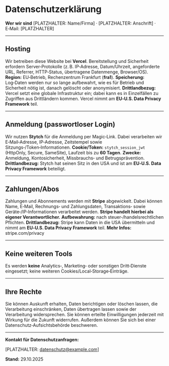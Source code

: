 # Datenschutzerklärung

**Wer wir sind**
[PLATZHALTER: Name/Firma] · [PLATZHALTER: Anschrift] · E‑Mail: [PLATZHALTER]

---

## Hosting

Wir betreiben diese Website bei **Vercel**. Bereitstellung und Sicherheit erfordern Server‑Protokolle (z. B. IP‑Adresse, Datum/Uhrzeit, angeforderte URL, Referrer, HTTP‑Status, übertragene Datenmenge, Browser/OS).
**Region:** EU‑Betrieb, Rechenzentrum Frankfurt (**fra1**).
**Speicherung:** Log‑Daten werden nur so lange aufbewahrt, wie es für Betrieb und Sicherheit nötig ist, danach gelöscht oder anonymisiert.
**Drittlandbezug:** Vercel setzt eine globale Infrastruktur ein; dabei kann es in Einzelfällen zu Zugriffen aus Drittländern kommen. Vercel nimmt am **EU‑U.S. Data Privacy Framework** teil.

---

## Anmeldung (passwortloser Login)

Wir nutzen **Stytch** für die Anmeldung per Magic‑Link. Dabei verarbeiten wir E‑Mail‑Adresse, IP‑Adresse, Zeitstempel sowie Sitzungs‑/Token‑Informationen.
**Cookie/Token:** `stytch_session_jwt` (HttpOnly, Secure, SameSite), Laufzeit bis zu **60 Tagen**.
**Zwecke:** Anmeldung, Kontosicherheit, Missbrauchs‑ und Betrugsprävention.
**Drittlandbezug:** Stytch hat seinen Sitz in den USA und ist am **EU‑U.S. Data Privacy Framework** beteiligt.

---

## Zahlungen/Abos

Zahlungen und Abonnements werden mit **Stripe** abgewickelt. Dabei können Name, E‑Mail, Rechnungs‑ und Zahlungsdaten, Transaktions‑ sowie Geräte‑/IP‑Informationen verarbeitet werden. **Stripe handelt hierbei als eigener Verantwortlicher.**
**Aufbewahrung:** nach steuer‑/handelsrechtlichen Pflichten.
**Drittlandbezug:** Stripe kann Daten in die USA übermitteln und nimmt am **EU‑U.S. Data Privacy Framework** teil.
**Mehr Infos:** stripe.com/privacy

---

## Keine weiteren Tools

Es werden **keine** Analytics‑, Marketing‑ oder sonstigen Dritt‑Dienste eingesetzt; keine weiteren Cookies/Local‑Storage‑Einträge.

---

## Ihre Rechte

Sie können Auskunft erhalten, Daten berichtigen oder löschen lassen, die Verarbeitung einschränken, Daten übertragen lassen sowie der Verarbeitung widersprechen. Sie können erteilte Einwilligungen jederzeit mit Wirkung für die Zukunft widerrufen. Außerdem können Sie sich bei einer Datenschutz‑Aufsichtsbehörde beschweren.

---

**Kontakt für Datenschutzanfragen:**

[PLATZHALTER: [datenschutz@example.com](mailto:datenschutz@example.com)]


**Stand:** 29.10.2025